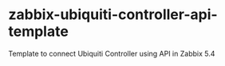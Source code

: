 # zabbix-ubiquiti-controller-api-template
Template to connect Ubiquiti Controller using API in Zabbix 5.4
